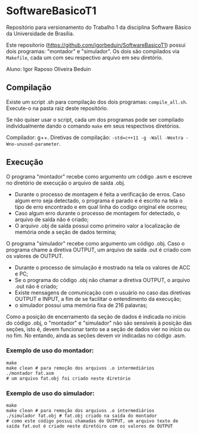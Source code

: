 # SoftwareBasicoT1
Repositório para versionamento do Trabalho 1 da disciplina Software Básico da Universidade de Brasília.

Este repositorio (https://github.com/igorbeduin/SoftwareBasicoT1) possui dois programas: "montador" e "simulador". Os dois são compilados via `Makefile`, cada um com seu respectivo arquivo em seu diretório.

Aluno: Igor Raposo Oliveira Beduin

## Compilação

Existe um script .sh para compilação dos dois programas: `compile_all.sh`. Execute-o na pasta raiz deste repositório.

Se não quiser usar o script, cada um dos programas pode ser compilado individualmente dando o comando `make` em seus respectivos diretórios.

Compilador: g++.
Diretivas de compilação: `-std=c++11 -g -Wall -Wextra -Wno-unused-parameter`.

## Execução

O programa "montador" recebe como argumento um código .asm e escreve no diretório de execução o arquivo de saída .obj.

- Durante o processo de montagem é feita a verificação de erros. Caso algum erro seja detectado, o programa é parado e é escrito na tela o tipo de erro encontrado e em qual linha do codigo original ele ocorreu;
- Caso algum erro durante o processo de montagem for detectado, o arquivo de saída não é criado;
- O arquivo .obj de saída possui como primeiro valor a localização de memória onde a seção de dados termina;
  
O programa "simulador" recebe como argumento um código .obj. Caso o programa chame a diretiva OUTPUT, um arquivo de saída .out é criado com os valores de OUTPUT.

- Durante o processo de simulação é mostrado na tela os valores de ACC e PC;
- Se o programa do código .obj não chamar a diretiva OUTPUT, o arquivo .out não é criado;
- Existe mensagens de comunicação com o usuário no caso das diretivas OUTPUT e INPUT, a fim de se facilitar o entendimento da execução;
- o simulador possui uma memória fixa de 216 palavras;

Como a posição de encerramento da seção de dados é indicada no início do código .obj, o "montador" e "simulador" não são sensíveis à posição das seções, isto é, devem funcionar tanto se a seção de dados vier no início ou no fim. No entando, ainda as seções devem vir indicadas no código .asm.

### Exemplo de uso do montador:

```
make
make clean # para remoção dos arquivos .o intermediários
./montador fat.asm
# um arquivo fat.obj foi criado neste diretório
```

### Exemplo de uso do simulador:

```
make
make clean # para remoção dos arquivos .o intermediários
./simulador fat.obj # fat.obj criado na saída do montador
# como este código possui chamadas de OUTPUT, um arquivo texto de saída fat.out é criado neste diretóiro com os valores de OUTPUT
```
